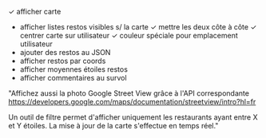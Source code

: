 ✓ afficher carte
- afficher listes restos visibles s/ la carte
✓ mettre les deux côte à côte
✓ centrer carte sur utilisateur
✓ couleur spéciale pour emplacement utilisateur
- ajouter des restos au JSON
- afficher restos par coords
- afficher moyennes étoiles restos
- afficher commentaires au survol

"Affichez aussi la photo Google Street View grâce à l'API correspondante
https://developers.google.com/maps/documentation/streetview/intro?hl=fr

Un outil de filtre permet d'afficher uniquement les restaurants ayant entre X et Y étoiles. La mise à jour de la carte s'effectue en temps réel."